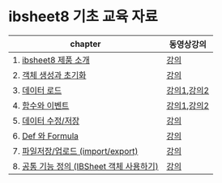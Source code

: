 # ibsheet8 기초 교육 자료
|chapter|동영상강의|
|---|---|
|1. [ibsheet8 제품 소개](./1_intro/)|[강의](https://youtu.be/l1KNimHO3cM)
|2. [객체 생성과 초기화](./2_initialize/) | [강의](https://youtu.be/WD5yGNVjvmY)
|3. [데이터 로드](./3_dataLoad/) | [강의1](https://youtu.be/OL7OSQc_k88),[강의2](https://youtu.be/nu7XChOF3CM)
|4. [함수와 이벤트](./4_function_event) | [강의1](https://youtu.be/2t0wDArqJBY),[강의2](https://youtu.be/WZGjnWZrMpI)
|5. [데이터 수정/저장](./5_save) | [강의](https://youtu.be/dpP-qljHXrs)
|6. [Def 와 Formula](./6_formula)| [강의](https://youtu.be/9rHiWp7631k)
|7. [파일저장/업로드 (import/export)](./7_importExport)| [강의](https://youtu.be/HEoaAmy30rg)
|8. [공통 기능 정의 (IBSheet 객체 사용하기)](./8_static)| [강의](https://youtu.be/eLl1FIEGYkg)
